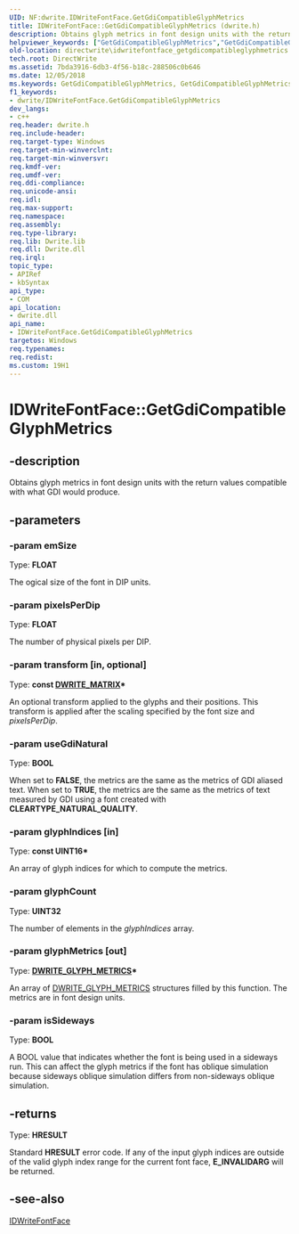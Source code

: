 ```yaml
---
UID: NF:dwrite.IDWriteFontFace.GetGdiCompatibleGlyphMetrics
title: IDWriteFontFace::GetGdiCompatibleGlyphMetrics (dwrite.h)
description: Obtains glyph metrics in font design units with the return values compatible with what GDI would produce.helpviewer_keywords: ["GetGdiCompatibleGlyphMetrics","GetGdiCompatibleGlyphMetrics method [Direct Write]","GetGdiCompatibleGlyphMetrics method [Direct Write]","IDWriteFontFace interface","IDWriteFontFace interface [Direct Write]","GetGdiCompatibleGlyphMetrics method","IDWriteFontFace.GetGdiCompatibleGlyphMetrics","IDWriteFontFace::GetGdiCompatibleGlyphMetrics","directwrite.idwritefontface_getgdicompatibleglyphmetrics","dwrite/IDWriteFontFace::GetGdiCompatibleGlyphMetrics"]
old-location: directwrite\idwritefontface_getgdicompatibleglyphmetrics.htm
tech.root: DirectWrite
ms.assetid: 7bda3916-6db3-4f56-b18c-288506c0b646
ms.date: 12/05/2018
ms.keywords: GetGdiCompatibleGlyphMetrics, GetGdiCompatibleGlyphMetrics method [Direct Write], GetGdiCompatibleGlyphMetrics method [Direct Write],IDWriteFontFace interface, IDWriteFontFace interface [Direct Write],GetGdiCompatibleGlyphMetrics method, IDWriteFontFace.GetGdiCompatibleGlyphMetrics, IDWriteFontFace::GetGdiCompatibleGlyphMetrics, directwrite.idwritefontface_getgdicompatibleglyphmetrics, dwrite/IDWriteFontFace::GetGdiCompatibleGlyphMetrics
f1_keywords:
- dwrite/IDWriteFontFace.GetGdiCompatibleGlyphMetrics
dev_langs:
- c++
req.header: dwrite.h
req.include-header: 
req.target-type: Windows
req.target-min-winverclnt: 
req.target-min-winversvr: 
req.kmdf-ver: 
req.umdf-ver: 
req.ddi-compliance: 
req.unicode-ansi: 
req.idl: 
req.max-support: 
req.namespace: 
req.assembly: 
req.type-library: 
req.lib: Dwrite.lib
req.dll: Dwrite.dll
req.irql: 
topic_type:
- APIRef
- kbSyntax
api_type:
- COM
api_location:
- dwrite.dll
api_name:
- IDWriteFontFace.GetGdiCompatibleGlyphMetrics
targetos: Windows
req.typenames: 
req.redist: 
ms.custom: 19H1
---
```


# IDWriteFontFace::GetGdiCompatibleGlyphMetrics


## -description


Obtains glyph metrics in font design units with the return values compatible with what GDI would produce.


## -parameters




### -param emSize

Type: <b>FLOAT</b>

The ogical size of the font in DIP units.


### -param pixelsPerDip

Type: <b>FLOAT</b>

The number of physical pixels per DIP.


### -param transform [in, optional]

Type: <b>const <a href="/windows/win32/api/dwrite/ns-dwrite-dwrite_matrix">DWRITE_MATRIX</a>*</b>

An optional transform applied to the glyphs and their positions. This transform is applied after the
    scaling specified by the font size and <i>pixelsPerDip</i>.


### -param useGdiNatural

Type: <b>BOOL</b>

When set to <b>FALSE</b>, the metrics are the same as the metrics of GDI aliased text.  When set to <b>TRUE</b>, the metrics are the same as the metrics of text measured by GDI using a font created with <b>CLEARTYPE_NATURAL_QUALITY</b>.


### -param glyphIndices [in]

Type: <b>const UINT16*</b>

An array of glyph indices for which to compute the metrics.


### -param glyphCount

Type: <b>UINT32</b>

The number of elements in the <i>glyphIndices</i> array.


### -param glyphMetrics [out]

Type: <b><a href="/windows/win32/api/dwrite/ns-dwrite-dwrite_glyph_metrics">DWRITE_GLYPH_METRICS</a>*</b>

An array of <a href="/windows/win32/api/dwrite/ns-dwrite-dwrite_glyph_metrics">DWRITE_GLYPH_METRICS</a> structures filled by this function. The metrics are in font design units.


### -param isSideways

Type: <b>BOOL</b>

A BOOL value that indicates whether the font is being used in a sideways run.  This can affect the glyph metrics if the font has oblique simulation because sideways oblique simulation differs from non-sideways oblique simulation.


## -returns



Type: <b>HRESULT</b>

Standard <b>HRESULT</b> error code. If any of the input glyph indices are outside of the valid glyph index range for the current font face, <b>E_INVALIDARG</b> will be returned.




## -see-also




<a href="/windows/win32/api/dwrite/nn-dwrite-idwritefontface">IDWriteFontFace</a>
 

 

